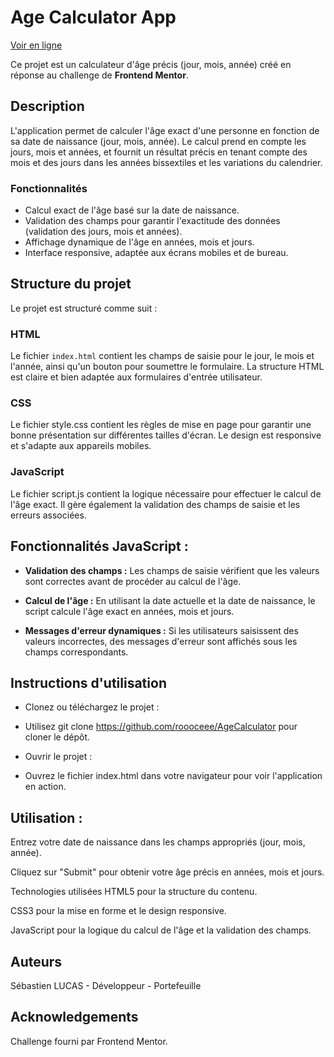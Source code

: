 # Age Calculator App

[Voir en ligne](https://roooceee.github.io/AgeCalculator/)

Ce projet est un calculateur d'âge précis (jour, mois, année) créé en réponse au challenge de **Frontend Mentor**.

## Description

L'application permet de calculer l'âge exact d'une personne en fonction de sa date de naissance (jour, mois, année). Le calcul prend en compte les jours, mois et années, et fournit un résultat précis en tenant compte des mois et des jours dans les années bissextiles et les variations du calendrier.

### Fonctionnalités

- Calcul exact de l'âge basé sur la date de naissance.
- Validation des champs pour garantir l'exactitude des données (validation des jours, mois et années).
- Affichage dynamique de l'âge en années, mois et jours.
- Interface responsive, adaptée aux écrans mobiles et de bureau.

## Structure du projet

Le projet est structuré comme suit :

### HTML

Le fichier `index.html` contient les champs de saisie pour le jour, le mois et l'année, ainsi qu'un bouton pour soumettre le formulaire. La structure HTML est claire et bien adaptée aux formulaires d'entrée utilisateur.

### CSS
Le fichier style.css contient les règles de mise en page pour garantir une bonne présentation sur différentes tailles d'écran. Le design est responsive et s'adapte aux appareils mobiles.

### JavaScript
Le fichier script.js contient la logique nécessaire pour effectuer le calcul de l'âge exact. Il gère également la validation des champs de saisie et les erreurs associées.

## Fonctionnalités JavaScript :

- **Validation des champs :** Les champs de saisie vérifient que les valeurs sont correctes avant de procéder au calcul de l'âge.

- **Calcul de l'âge :** En utilisant la date actuelle et la date de naissance, le script calcule l'âge exact en années, mois et jours.

- **Messages d'erreur dynamiques :** Si les utilisateurs saisissent des valeurs incorrectes, des messages d'erreur sont affichés sous les champs correspondants.

## Instructions d'utilisation

- Clonez ou téléchargez le projet :

- Utilisez git clone https://github.com/roooceee/AgeCalculator pour cloner le dépôt.

- Ouvrir le projet :

- Ouvrez le fichier index.html dans votre navigateur pour voir l'application en action.

## Utilisation :

Entrez votre date de naissance dans les champs appropriés (jour, mois, année).

Cliquez sur "Submit" pour obtenir votre âge précis en années, mois et jours.

Technologies utilisées
HTML5 pour la structure du contenu.

CSS3 pour la mise en forme et le design responsive.

JavaScript pour la logique du calcul de l'âge et la validation des champs.

## Auteurs
Sébastien LUCAS - Développeur - Portefeuille

## Acknowledgements
Challenge fourni par Frontend Mentor.